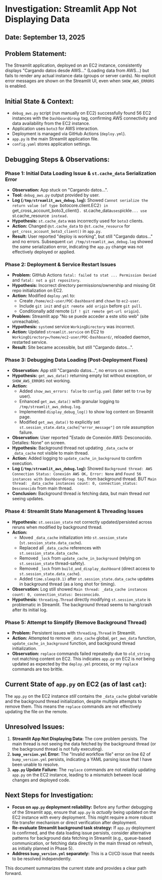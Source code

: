 # Investigation: Streamlit App Not Displaying Data

## Date: September 13, 2025

## Problem Statement:
The Streamlit application, deployed on an EC2 instance, consistently displays "Cargando datos desde AWS..." (Loading data from AWS...) but fails to render any actual instance data (groups or server cards). No explicit error messages are shown on the Streamlit UI, even when `SHOW_AWS_ERRORS` is enabled.

## Initial State & Context:
*   `debug_aws.py` script (run manually on EC2) successfully found 56 EC2 instances with the `DashboardGroup` tag, confirming AWS connectivity and data availability from the EC2 instance.
*   Application uses `boto3` for AWS interaction.
*   Deployment is managed via GitHub Actions (`deploy.yml`).
*   `app.py` is the main Streamlit application file.
*   `config.yaml` stores application settings.

## Debugging Steps & Observations:

### Phase 1: Initial Data Loading Issue & `st.cache_data` Serialization Error
*   **Observation:** App stuck on "Cargando datos...".
*   **Tool:** `debug_aws.py` output provided by user.
*   **Log (`/tmp/streamlit_aws_debug.log`):** Showed `Cannot serialize the return value (of type `botocore.client.EC2`) in `get_cross_account_boto3_client()`. `st.cache_data` uses `pickle`... use `st.cache_resource` instead.`
*   **Hypothesis:** `st.cache_data` was incorrectly used for `boto3` clients.
*   **Action:** Changed `@st.cache_data` to `@st.cache_resource` for `get_cross_account_boto3_client()` in `app.py`.
*   **Result:** User reported "deploy is working", but still "Cargando datos..." and no errors. Subsequent `cat /tmp/streamlit_aws_debug.log` showed the *same* serialization error, indicating the `app.py` change was not effectively deployed or applied.

### Phase 2: Deployment & Service Restart Issues
*   **Problem:** GitHub Actions `fatal: failed to stat ... Permission Denied` and `fatal: not a git repository`.
*   **Hypothesis:** Incorrect directory permissions/ownership and missing Git repo initialization on EC2.
*   **Action:** Modified `deploy.yml` to:
    *   Create `/home/ec2-user/POC-Dashboard` and `chown` to `ec2-user`.
    *   Include `git init` and `git remote add origin` before `git pull`.
    *   Conditionally add remote (`if ! git remote get-url origin`).
*   **Problem:** Streamlit app "No se puede acceder a este sitio web" (site unreachable).
*   **Hypothesis:** `systemd` service `WorkingDirectory` was incorrect.
*   **Action:** Updated `streamlit.service` on EC2 to `WorkingDirectory=/home/ec2-user/POC-Dashboard/`, reloaded daemon, restarted service.
*   **Result:** Site became accessible, but still "Cargando datos...".

### Phase 3: Debugging Data Loading (Post-Deployment Fixes)
*   **Observation:** App still "Cargando datos...", no errors on screen.
*   **Hypothesis:** `get_aws_data()` returning empty list without exception, or `SHOW_AWS_ERRORS` not working.
*   **Action:**
    *   Added `show_aws_errors: false` to `config.yaml` (later set to `true` by user).
    *   Enhanced `get_aws_data()` with granular logging to `/tmp/streamlit_aws_debug.log`.
    *   Implemented `display_debug_log()` to show log content on Streamlit page.
    *   Modified `get_aws_data()` to explicitly set `st.session_state.data_cache["error_message"]` on role assumption failure.
*   **Observation:** User reported "Estado de Conexión AWS: Desconocido. Detalles: None" on screen.
*   **Hypothesis:** Background thread not updating `_data_cache` or `_data_cache` not visible to main thread.
*   **Action:** Added logging to `update_cache_in_background` to confirm execution.
*   **Log (`/tmp/streamlit_aws_debug.log`):** Showed `Background thread: AWS Connection Status: Conexión AWS OK, Error: None` and `Found 56 instances with DashboardGroup tag.` from background thread. BUT `Main thread: _data_cache instances count: 0, connection_status: Desconocido` from main thread.
*   **Conclusion:** Background thread *is* fetching data, but main thread *not* seeing updates.

### Phase 4: Streamlit State Management & Threading Issues
*   **Hypothesis:** `st.session_state` not correctly updated/persisted across reruns when modified by background thread.
*   **Action:**
    *   Moved `_data_cache` initialization into `st.session_state` (`st.session_state.data_cache`).
    *   Replaced all `_data_cache` references with `st.session_state.data_cache`.
    *   Removed `_lock` from `update_cache_in_background` (relying on `st.session_state` thread-safety).
    *   Removed `_lock` from `build_and_display_dashboard` (direct access to `st.session_state.data_cache`).
    *   Added `time.sleep(0.1)` after `st.session_state.data_cache` updates in background thread (as a long shot for timing).
*   **Observation:** Log still showed `Main thread: _data_cache instances count: 0, connection_status: Desconocido`.
*   **Hypothesis:** `threading.Thread` directly modifying `st.session_state` is problematic in Streamlit. The background thread seems to hang/crash after its initial log.

### Phase 5: Attempt to Simplify (Remove Background Thread)
*   **Problem:** Persistent issues with `threading.Thread` in Streamlit.
*   **Action:** Attempted to remove `_data_cache` global, `get_aws_data` function, `update_cache_in_background` function, and background thread initialization.
*   **Observation:** `replace` commands failed repeatedly due to `old_string` not matching content on EC2. This indicates `app.py` on EC2 is *not* being updated as expected by the `deploy.yml` process, or my `replace` commands are too brittle.

## Current State of `app.py` on EC2 (as of last `cat`):
The `app.py` on the EC2 instance *still* contains the `_data_cache` global variable and the background thread initialization, despite multiple attempts to remove them. This means the `replace` commands are not effectively updating the file on the remote.

## Unresolved Issues:
1.  **Streamlit App Not Displaying Data:** The core problem persists. The main thread is not seeing the data fetched by the background thread (or the background thread is not fully executing).
2.  **`bump_version.yml` Error:** The "Invalid workflow file" error on line 62 of `bump_version.yml` persists, indicating a YAML parsing issue that I have been unable to resolve.
3.  **`app.py` Update Failure:** The `replace` commands are not reliably updating `app.py` on the EC2 instance, leading to a mismatch between local changes and deployed code.

## Next Steps for Investigation:
*   **Focus on `app.py` deployment reliability:** Before any further debugging of the Streamlit app, ensure that `app.py` is *actually* being updated on the EC2 instance with every deployment. This might require a more robust file transfer mechanism or direct verification after deployment.
*   **Re-evaluate Streamlit background task strategy:** If `app.py` deployment is confirmed, and the data loading issue persists, consider alternative patterns for background data fetching in Streamlit (e.g., queue-based communication, or fetching data directly in the main thread on refresh, as initially planned in Phase 5).
*   **Address `bump_version.yml` separately:** This is a CI/CD issue that needs to be resolved independently.

This document summarizes the current state and provides a clear path forward.

